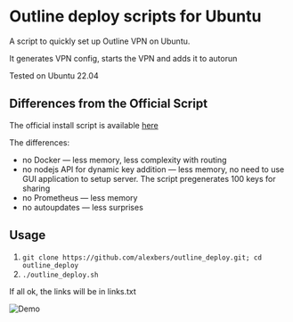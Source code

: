 # Outline deploy scripts for Ubuntu #

A script to quickly set up Outline VPN on Ubuntu.

It generates VPN config, starts the VPN and adds it to autorun

Tested on Ubuntu 22.04

## Differences from the Official Script ##

The official install script is available [here](https://raw.githubusercontent.com/Jigsaw-Code/outline-server/master/src/server_manager/install_scripts/install_server.sh)

The differences:
- no Docker — less memory, less complexity with routing
- no nodejs API for dynamic key addition — less memory, no need to use GUI application to setup server. The script pregenerates 100 keys for sharing
- no Prometheus — less memory
- no autoupdates — less surprises

## Usage ##
    
1. `git clone https://github.com/alexbers/outline_deploy.git; cd outline_deploy`
2. `./outline_deploy.sh`

If all ok, the links will be in links.txt


![Demo](https://alexbers.com/outline.png)